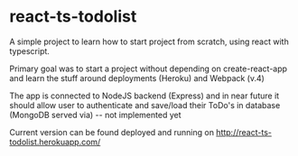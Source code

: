 # react-ts-todolist

A simple project to learn how to start project from scratch, using react with typescript.

Primary goal was to start a project without depending on create-react-app and learn the stuff around deployments (Heroku) and Webpack (v.4)

The app is connected to NodeJS backend (Express) and in near future it should allow user to authenticate and save/load their ToDo's in database (MongoDB served via) -- not implemented yet

Current version can be found deployed and running on http://react-ts-todolist.herokuapp.com/
